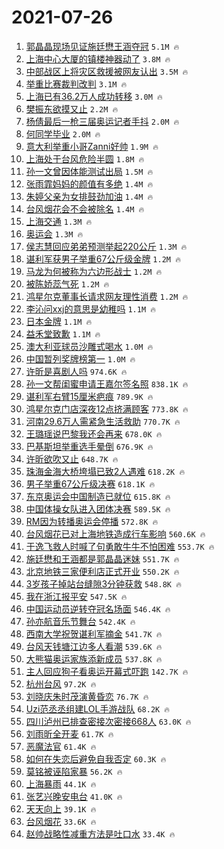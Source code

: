# 2021-07-26

1. [郭晶晶现场见证施廷懋王涵夺冠](https://s.weibo.com/weibo?q=%23%E9%83%AD%E6%99%B6%E6%99%B6%E7%8E%B0%E5%9C%BA%E8%A7%81%E8%AF%81%E6%96%BD%E5%BB%B7%E6%87%8B%E7%8E%8B%E6%B6%B5%E5%A4%BA%E5%86%A0%23&Refer=top) `5.1M 🔥`
1. [上海中心大厦的镇楼神器动了](https://s.weibo.com/weibo?q=%23%E4%B8%8A%E6%B5%B7%E4%B8%AD%E5%BF%83%E5%A4%A7%E5%8E%A6%E7%9A%84%E9%95%87%E6%A5%BC%E7%A5%9E%E5%99%A8%E5%8A%A8%E4%BA%86%23&Refer=top) `3.8M 🔥`
1. [中部战区上将灾区救援被网友认出](https://s.weibo.com/weibo?q=%23%E4%B8%AD%E9%83%A8%E6%88%98%E5%8C%BA%E4%B8%8A%E5%B0%86%E7%81%BE%E5%8C%BA%E6%95%91%E6%8F%B4%E8%A2%AB%E7%BD%91%E5%8F%8B%E8%AE%A4%E5%87%BA%23&Refer=top) `3.5M 🔥`
1. [举重比赛裁判改判](https://s.weibo.com/weibo?q=%23%E4%B8%BE%E9%87%8D%E6%AF%94%E8%B5%9B%E8%A3%81%E5%88%A4%E6%94%B9%E5%88%A4%23&Refer=top) `3.1M 🔥`
1. [上海已有36.2万人成功转移](https://s.weibo.com/weibo?q=%23%E4%B8%8A%E6%B5%B7%E5%B7%B2%E6%9C%8936.2%E4%B8%87%E4%BA%BA%E6%88%90%E5%8A%9F%E8%BD%AC%E7%A7%BB%23&Refer=top) `3.0M 🔥`
1. [樊振东欲摸又止](https://s.weibo.com/weibo?q=%23%E6%A8%8A%E6%8C%AF%E4%B8%9C%E6%AC%B2%E6%91%B8%E5%8F%88%E6%AD%A2%23&Refer=top) `2.2M 🔥`
1. [杨倩最后一枪三届奥运记者手抖](https://s.weibo.com/weibo?q=%23%E6%9D%A8%E5%80%A9%E6%9C%80%E5%90%8E%E4%B8%80%E6%9E%AA%E4%B8%89%E5%B1%8A%E5%A5%A5%E8%BF%90%E8%AE%B0%E8%80%85%E6%89%8B%E6%8A%96%23&Refer=top) `2.0M 🔥`
1. [何同学毕业](https://s.weibo.com/weibo?q=%E4%BD%95%E5%90%8C%E5%AD%A6%E6%AF%95%E4%B8%9A&Refer=top) `2.0M 🔥`
1. [意大利举重小哥Zanni好帅](https://s.weibo.com/weibo?q=%23%E6%84%8F%E5%A4%A7%E5%88%A9%E4%B8%BE%E9%87%8D%E5%B0%8F%E5%93%A5Zanni%E5%A5%BD%E5%B8%85%23&Refer=top) `1.9M 🔥`
1. [上海处于台风危险半圆](https://s.weibo.com/weibo?q=%23%E4%B8%8A%E6%B5%B7%E5%A4%84%E4%BA%8E%E5%8F%B0%E9%A3%8E%E5%8D%B1%E9%99%A9%E5%8D%8A%E5%9C%86%23&Refer=top) `1.8M 🔥`
1. [孙一文曾因体能测试出局](https://s.weibo.com/weibo?q=%23%E5%AD%99%E4%B8%80%E6%96%87%E6%9B%BE%E5%9B%A0%E4%BD%93%E8%83%BD%E6%B5%8B%E8%AF%95%E5%87%BA%E5%B1%80%23&Refer=top) `1.5M 🔥`
1. [张雨霏妈妈的颜值有多绝](https://s.weibo.com/weibo?q=%23%E5%BC%A0%E9%9B%A8%E9%9C%8F%E5%A6%88%E5%A6%88%E7%9A%84%E9%A2%9C%E5%80%BC%E6%9C%89%E5%A4%9A%E7%BB%9D%23&Refer=top) `1.4M 🔥`
1. [朱婷父亲为女排鼓劲加油](https://s.weibo.com/weibo?q=%23%E6%9C%B1%E5%A9%B7%E7%88%B6%E4%BA%B2%E4%B8%BA%E5%A5%B3%E6%8E%92%E9%BC%93%E5%8A%B2%E5%8A%A0%E6%B2%B9%23&Refer=top) `1.4M 🔥`
1. [台风烟花会不会被除名](https://s.weibo.com/weibo?q=%23%E5%8F%B0%E9%A3%8E%E7%83%9F%E8%8A%B1%E4%BC%9A%E4%B8%8D%E4%BC%9A%E8%A2%AB%E9%99%A4%E5%90%8D%23&Refer=top) `1.4M 🔥`
1. [上海交通](https://s.weibo.com/weibo?q=%23%E4%B8%8A%E6%B5%B7%E4%BA%A4%E9%80%9A%23&Refer=top) `1.3M 🔥`
1. [奥运会](https://s.weibo.com/weibo?q=%E5%A5%A5%E8%BF%90%E4%BC%9A&Refer=top) `1.3M 🔥`
1. [侯志慧回应弟弟预测举起220公斤](https://s.weibo.com/weibo?q=%23%E4%BE%AF%E5%BF%97%E6%85%A7%E5%9B%9E%E5%BA%94%E5%BC%9F%E5%BC%9F%E9%A2%84%E6%B5%8B%E4%B8%BE%E8%B5%B7220%E5%85%AC%E6%96%A4%23&Refer=top) `1.3M 🔥`
1. [谌利军获男子举重67公斤级金牌](https://s.weibo.com/weibo?q=%23%E8%B0%8C%E5%88%A9%E5%86%9B%E8%8E%B7%E7%94%B7%E5%AD%90%E4%B8%BE%E9%87%8D67%E5%85%AC%E6%96%A4%E7%BA%A7%E9%87%91%E7%89%8C%23&Refer=top) `1.2M 🔥`
1. [马龙为何被称为六边形战士](https://s.weibo.com/weibo?q=%23%E9%A9%AC%E9%BE%99%E4%B8%BA%E4%BD%95%E8%A2%AB%E7%A7%B0%E4%B8%BA%E5%85%AD%E8%BE%B9%E5%BD%A2%E6%88%98%E5%A3%AB%23&Refer=top) `1.2M 🔥`
1. [被陈娇蕊气死](https://s.weibo.com/weibo?q=%E8%A2%AB%E9%99%88%E5%A8%87%E8%95%8A%E6%B0%94%E6%AD%BB&Refer=top) `1.2M 🔥`
1. [鸿星尔克董事长请求网友理性消费](https://s.weibo.com/weibo?q=%23%E9%B8%BF%E6%98%9F%E5%B0%94%E5%85%8B%E8%91%A3%E4%BA%8B%E9%95%BF%E8%AF%B7%E6%B1%82%E7%BD%91%E5%8F%8B%E7%90%86%E6%80%A7%E6%B6%88%E8%B4%B9%23&Refer=top) `1.2M 🔥`
1. [李沁问xxj的意思是幼稚吗](https://s.weibo.com/weibo?q=%23%E6%9D%8E%E6%B2%81%E9%97%AExxj%E7%9A%84%E6%84%8F%E6%80%9D%E6%98%AF%E5%B9%BC%E7%A8%9A%E5%90%97%23&Refer=top) `1.1M 🔥`
1. [日本金牌](https://s.weibo.com/weibo?q=%23%E6%97%A5%E6%9C%AC%E9%87%91%E7%89%8C%23&Refer=top) `1.1M 🔥`
1. [益禾堂致歉](https://s.weibo.com/weibo?q=%23%E7%9B%8A%E7%A6%BE%E5%A0%82%E8%87%B4%E6%AD%89%23&Refer=top) `1.1M 🔥`
1. [澳大利亚球员沙雕式喝水](https://s.weibo.com/weibo?q=%23%E6%BE%B3%E5%A4%A7%E5%88%A9%E4%BA%9A%E7%90%83%E5%91%98%E6%B2%99%E9%9B%95%E5%BC%8F%E5%96%9D%E6%B0%B4%23&Refer=top) `1.0M 🔥`
1. [中国暂列奖牌榜第一](https://s.weibo.com/weibo?q=%23%E4%B8%AD%E5%9B%BD%E6%9A%82%E5%88%97%E5%A5%96%E7%89%8C%E6%A6%9C%E7%AC%AC%E4%B8%80%23&Refer=top) `1.0M 🔥`
1. [许昕是喜剧人吗](https://s.weibo.com/weibo?q=%23%E8%AE%B8%E6%98%95%E6%98%AF%E5%96%9C%E5%89%A7%E4%BA%BA%E5%90%97%23&Refer=top) `974.6K 🔥`
1. [孙一文帮闺蜜申请王嘉尔签名照](https://s.weibo.com/weibo?q=%23%E5%AD%99%E4%B8%80%E6%96%87%E5%B8%AE%E9%97%BA%E8%9C%9C%E7%94%B3%E8%AF%B7%E7%8E%8B%E5%98%89%E5%B0%94%E7%AD%BE%E5%90%8D%E7%85%A7%23&Refer=top) `838.1K 🔥`
1. [谌利军右臂15厘米疤痕](https://s.weibo.com/weibo?q=%23%E8%B0%8C%E5%88%A9%E5%86%9B%E5%8F%B3%E8%87%8215%E5%8E%98%E7%B1%B3%E7%96%A4%E7%97%95%23&Refer=top) `789.9K 🔥`
1. [鸿星尔克门店深夜12点挤满顾客](https://s.weibo.com/weibo?q=%23%E9%B8%BF%E6%98%9F%E5%B0%94%E5%85%8B%E9%97%A8%E5%BA%97%E6%B7%B1%E5%A4%9C12%E7%82%B9%E6%8C%A4%E6%BB%A1%E9%A1%BE%E5%AE%A2%23&Refer=top) `773.8K 🔥`
1. [河南29.6万人需紧急生活救助](https://s.weibo.com/weibo?q=%23%E6%B2%B3%E5%8D%9729.6%E4%B8%87%E4%BA%BA%E9%9C%80%E7%B4%A7%E6%80%A5%E7%94%9F%E6%B4%BB%E6%95%91%E5%8A%A9%23&Refer=top) `770.7K 🔥`
1. [王璐瑶说巴黎我还会再来](https://s.weibo.com/weibo?q=%23%E7%8E%8B%E7%92%90%E7%91%B6%E8%AF%B4%E5%B7%B4%E9%BB%8E%E6%88%91%E8%BF%98%E4%BC%9A%E5%86%8D%E6%9D%A5%23&Refer=top) `678.0K 🔥`
1. [巴基斯坦举重选手晕倒](https://s.weibo.com/weibo?q=%E5%B7%B4%E5%9F%BA%E6%96%AF%E5%9D%A6%E4%B8%BE%E9%87%8D%E9%80%89%E6%89%8B%E6%99%95%E5%80%92&Refer=top) `676.9K 🔥`
1. [许昕欲吹又止](https://s.weibo.com/weibo?q=%23%E8%AE%B8%E6%98%95%E6%AC%B2%E5%90%B9%E5%8F%88%E6%AD%A2%23&Refer=top) `648.7K 🔥`
1. [珠海金海大桥垮塌已致2人遇难](https://s.weibo.com/weibo?q=%23%E7%8F%A0%E6%B5%B7%E9%87%91%E6%B5%B7%E5%A4%A7%E6%A1%A5%E5%9E%AE%E5%A1%8C%E5%B7%B2%E8%87%B42%E4%BA%BA%E9%81%87%E9%9A%BE%23&Refer=top) `618.2K 🔥`
1. [男子举重67公斤级决赛](https://s.weibo.com/weibo?q=%23%E7%94%B7%E5%AD%90%E4%B8%BE%E9%87%8D67%E5%85%AC%E6%96%A4%E7%BA%A7%E5%86%B3%E8%B5%9B%23&Refer=top) `618.1K 🔥`
1. [东京奥运会中国制造已就位](https://s.weibo.com/weibo?q=%23%E4%B8%9C%E4%BA%AC%E5%A5%A5%E8%BF%90%E4%BC%9A%E4%B8%AD%E5%9B%BD%E5%88%B6%E9%80%A0%E5%B7%B2%E5%B0%B1%E4%BD%8D%23&Refer=top) `615.8K 🔥`
1. [中国体操女队进入团体决赛](https://s.weibo.com/weibo?q=%23%E4%B8%AD%E5%9B%BD%E4%BD%93%E6%93%8D%E5%A5%B3%E9%98%9F%E8%BF%9B%E5%85%A5%E5%9B%A2%E4%BD%93%E5%86%B3%E8%B5%9B%23&Refer=top) `589.5K 🔥`
1. [RM因为转播奥运会停播](https://s.weibo.com/weibo?q=RM%E5%9B%A0%E4%B8%BA%E8%BD%AC%E6%92%AD%E5%A5%A5%E8%BF%90%E4%BC%9A%E5%81%9C%E6%92%AD&Refer=top) `572.8K 🔥`
1. [台风烟花已对上海地铁造成行车影响](https://s.weibo.com/weibo?q=%23%E5%8F%B0%E9%A3%8E%E7%83%9F%E8%8A%B1%E5%B7%B2%E5%AF%B9%E4%B8%8A%E6%B5%B7%E5%9C%B0%E9%93%81%E9%80%A0%E6%88%90%E8%A1%8C%E8%BD%A6%E5%BD%B1%E5%93%8D%23&Refer=top) `560.6K 🔥`
1. [于逸飞救人时喊了句勇敢牛牛不怕困难](https://s.weibo.com/weibo?q=%23%E4%BA%8E%E9%80%B8%E9%A3%9E%E6%95%91%E4%BA%BA%E6%97%B6%E5%96%8A%E4%BA%86%E5%8F%A5%E5%8B%87%E6%95%A2%E7%89%9B%E7%89%9B%E4%B8%8D%E6%80%95%E5%9B%B0%E9%9A%BE%23&Refer=top) `553.7K 🔥`
1. [施廷懋和王涵都是郭晶晶迷妹](https://s.weibo.com/weibo?q=%23%E6%96%BD%E5%BB%B7%E6%87%8B%E5%92%8C%E7%8E%8B%E6%B6%B5%E9%83%BD%E6%98%AF%E9%83%AD%E6%99%B6%E6%99%B6%E8%BF%B7%E5%A6%B9%23&Refer=top) `551.7K 🔥`
1. [北京地铁三家便利店正式开业](https://s.weibo.com/weibo?q=%23%E5%8C%97%E4%BA%AC%E5%9C%B0%E9%93%81%E4%B8%89%E5%AE%B6%E4%BE%BF%E5%88%A9%E5%BA%97%E6%AD%A3%E5%BC%8F%E5%BC%80%E4%B8%9A%23&Refer=top) `550.2K 🔥`
1. [3岁孩子掉站台缝隙3分钟获救](https://s.weibo.com/weibo?q=%233%E5%B2%81%E5%AD%A9%E5%AD%90%E6%8E%89%E7%AB%99%E5%8F%B0%E7%BC%9D%E9%9A%993%E5%88%86%E9%92%9F%E8%8E%B7%E6%95%91%23&Refer=top) `548.8K 🔥`
1. [我在浙江报平安](https://s.weibo.com/weibo?q=%23%E6%88%91%E5%9C%A8%E6%B5%99%E6%B1%9F%E6%8A%A5%E5%B9%B3%E5%AE%89%23&Refer=top) `547.5K 🔥`
1. [中国运动员逆转夺冠名场面](https://s.weibo.com/weibo?q=%23%E4%B8%AD%E5%9B%BD%E8%BF%90%E5%8A%A8%E5%91%98%E9%80%86%E8%BD%AC%E5%A4%BA%E5%86%A0%E5%90%8D%E5%9C%BA%E9%9D%A2%23&Refer=top) `546.4K 🔥`
1. [孙亦航音乐节舞台](https://s.weibo.com/weibo?q=%23%E5%AD%99%E4%BA%A6%E8%88%AA%E9%9F%B3%E4%B9%90%E8%8A%82%E8%88%9E%E5%8F%B0%23&Refer=top) `542.4K 🔥`
1. [西南大学祝贺谌利军摘金](https://s.weibo.com/weibo?q=%23%E8%A5%BF%E5%8D%97%E5%A4%A7%E5%AD%A6%E7%A5%9D%E8%B4%BA%E8%B0%8C%E5%88%A9%E5%86%9B%E6%91%98%E9%87%91%23&Refer=top) `541.7K 🔥`
1. [台风天钱塘江边多人看潮](https://s.weibo.com/weibo?q=%23%E5%8F%B0%E9%A3%8E%E5%A4%A9%E9%92%B1%E5%A1%98%E6%B1%9F%E8%BE%B9%E5%A4%9A%E4%BA%BA%E7%9C%8B%E6%BD%AE%23&Refer=top) `539.6K 🔥`
1. [大熊猫奥运家族添新成员](https://s.weibo.com/weibo?q=%23%E5%A4%A7%E7%86%8A%E7%8C%AB%E5%A5%A5%E8%BF%90%E5%AE%B6%E6%97%8F%E6%B7%BB%E6%96%B0%E6%88%90%E5%91%98%23&Refer=top) `537.8K 🔥`
1. [主人回应狗子看奥运开幕式吓跑](https://s.weibo.com/weibo?q=%23%E4%B8%BB%E4%BA%BA%E5%9B%9E%E5%BA%94%E7%8B%97%E5%AD%90%E7%9C%8B%E5%A5%A5%E8%BF%90%E5%BC%80%E5%B9%95%E5%BC%8F%E5%90%93%E8%B7%91%23&Refer=top) `142.7K 🔥`
1. [杭州台风](https://s.weibo.com/weibo?q=%23%E6%9D%AD%E5%B7%9E%E5%8F%B0%E9%A3%8E%23&Refer=top) `97.2K 🔥`
1. [刘晓庆朱时茂演黄昏恋](https://s.weibo.com/weibo?q=%23%E5%88%98%E6%99%93%E5%BA%86%E6%9C%B1%E6%97%B6%E8%8C%82%E6%BC%94%E9%BB%84%E6%98%8F%E6%81%8B%23&Refer=top) `76.7K 🔥`
1. [Uzi范丞丞组建LOL手游战队](https://s.weibo.com/weibo?q=%23Uzi%E8%8C%83%E4%B8%9E%E4%B8%9E%E7%BB%84%E5%BB%BALOL%E6%89%8B%E6%B8%B8%E6%88%98%E9%98%9F%23&Refer=top) `68.2K 🔥`
1. [四川泸州已排查密接次密接668人](https://s.weibo.com/weibo?q=%23%E5%9B%9B%E5%B7%9D%E6%B3%B8%E5%B7%9E%E5%B7%B2%E6%8E%92%E6%9F%A5%E5%AF%86%E6%8E%A5%E6%AC%A1%E5%AF%86%E6%8E%A5668%E4%BA%BA%23&Refer=top) `63.0K 🔥`
1. [刘雨昕全开麦](https://s.weibo.com/weibo?q=%23%E5%88%98%E9%9B%A8%E6%98%95%E5%85%A8%E5%BC%80%E9%BA%A6%23&Refer=top) `61.7K 🔥`
1. [恶魔法官](https://s.weibo.com/weibo?q=%E6%81%B6%E9%AD%94%E6%B3%95%E5%AE%98&Refer=top) `61.4K 🔥`
1. [如何在失恋后避免自我否定](https://s.weibo.com/weibo?q=%23%E5%A6%82%E4%BD%95%E5%9C%A8%E5%A4%B1%E6%81%8B%E5%90%8E%E9%81%BF%E5%85%8D%E8%87%AA%E6%88%91%E5%90%A6%E5%AE%9A%23&Refer=top) `60.3K 🔥`
1. [莫铭被诬陷家暴](https://s.weibo.com/weibo?q=%23%E8%8E%AB%E9%93%AD%E8%A2%AB%E8%AF%AC%E9%99%B7%E5%AE%B6%E6%9A%B4%23&Refer=top) `56.2K 🔥`
1. [上海暴雨](https://s.weibo.com/weibo?q=%23%E4%B8%8A%E6%B5%B7%E6%9A%B4%E9%9B%A8%23&Refer=top) `44.1K 🔥`
1. [张艺兴晚安电台](https://s.weibo.com/weibo?q=%23%E5%BC%A0%E8%89%BA%E5%85%B4%E6%99%9A%E5%AE%89%E7%94%B5%E5%8F%B0%23&Refer=top) `41.0K 🔥`
1. [天天向上](https://s.weibo.com/weibo?q=%E5%A4%A9%E5%A4%A9%E5%90%91%E4%B8%8A&Refer=top) `39.1K 🔥`
1. [台风烟花](https://s.weibo.com/weibo?q=%23%E5%8F%B0%E9%A3%8E%E7%83%9F%E8%8A%B1%23&Refer=top) `33.6K 🔥`
1. [赵帅战略性减重方法是吐口水](https://s.weibo.com/weibo?q=%23%E8%B5%B5%E5%B8%85%E6%88%98%E7%95%A5%E6%80%A7%E5%87%8F%E9%87%8D%E6%96%B9%E6%B3%95%E6%98%AF%E5%90%90%E5%8F%A3%E6%B0%B4%23&Refer=top) `33.4K 🔥`
